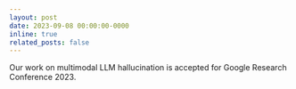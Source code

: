 ```yaml
---
layout: post
date: 2023-09-08 00:00:00-0000
inline: true
related_posts: false
---
```


Our work on multimodal LLM hallucination is accepted for Google Research Conference 2023.